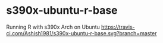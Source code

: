 # s390x-ubuntu-r-base
Running R with s390x Arch on Ubuntu
https://travis-ci.com/Ashish1981/s390x-ubuntu-r-base.svg?branch=master
